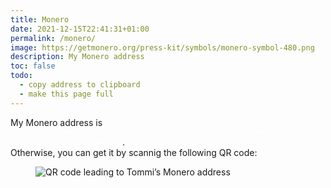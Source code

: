 ```yaml
---
title: Monero
date: 2021-12-15T22:41:31+01:00
permalink: /monero/
image: https://getmonero.org/press-kit/symbols/monero-symbol-480.png
description: My Monero address
toc: false
todo:
  - copy address to clipboard
  - make this page full
---
```

My Monero address is <code style='background:var(--razzmatazz);color:#FFF'>88EAxHuUZXafHxuWej5hEqaJZr5wWfpgJLfvz3X5N6zAiK7Tn4SuAjB6MxC8zZKyGYRc6CcGnUT6QUcTp1je8tSbKVx3X3G</code>.  
Otherwise, you can get it by scannig the following QR code:

<figure>
	<img class='light' src='https://tommi.space/monero.png' title='Monero address QR code' alt='QR code leading to Tommi’s Monero address'>
</figure>